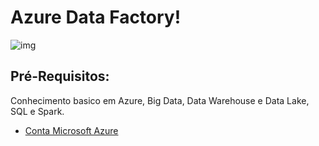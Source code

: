 # Azure Data Factory!

![img](https://i.postimg.cc/G22VyFTm/factory.png)

## Pré-Requisitos:
Conhecimento basico em Azure, Big Data, Data Warehouse e Data Lake, SQL e Spark.
* [Conta Microsoft Azure](https://azure.microsoft.com/en-us/free/)
